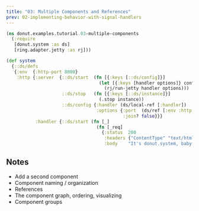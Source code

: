 ```yaml
---
title: "03: Multiple Components and References"
prev: 02-implementing-behavior-with-signal-handlers
---
```




``` clojure {linenos=table,filename="dev/donut/examples/tutorial/03_multiple_components.clj"}
(ns donut.examples.tutorial.03-multiple-components
  (:require
   [donut.system :as ds]
   [ring.adapter.jetty :as rj]))

(def system
  {::ds/defs
   {:env  {:http-port 8080}
    :http {:server  {::ds/start  (fn [{:keys [::ds/config]}]
                                   (let [{:keys [handler options]} config]
                                     (rj/run-jetty handler options)))
                     ::ds/stop   (fn [{:keys [::ds/instance]}]
                                   (.stop instance))
                     ::ds/config {:handler (ds/local-ref [:handler])
                                  :options {:port  (ds/ref [:env :http-port])
                                            :join? false}}}
           :handler {::ds/start (fn [_]
                                  (fn [_req]
                                    {:status  200
                                     :headers {"ContentType" "text/html"}
                                     :body    "It's donut.system, baby!"}))}}}})
```

## Notes

* Add a second component
* Component naming / organization
* References
* The component graph, ordering, visualizing
* Component groups
